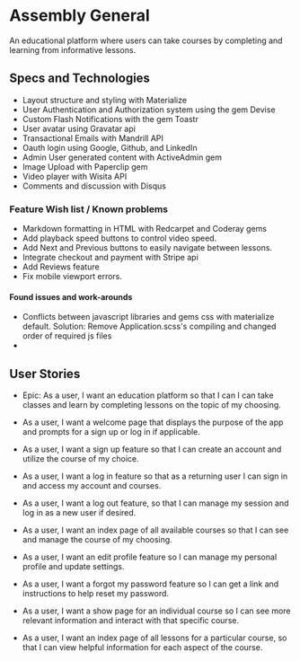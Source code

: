 # Assembly General

An educational platform where users can take courses by completing and learning from informative lessons.

## Specs and Technologies
* Layout structure and styling with Materialize
* User Authentication and Authorization system using the gem Devise
* Custom Flash Notifications with the gem Toastr
* User avatar using Gravatar api
* Transactional Emails with Mandrill API
* Oauth login using Google, Github, and LinkedIn
* Admin User generated content with ActiveAdmin gem
* Image Upload with Paperclip gem
* Video player with Wisita API
* Comments and discussion with Disqus


### Feature Wish list / Known problems
* Markdown formatting in HTML with Redcarpet and Coderay gems
* Add playback speed buttons to control video speed.
* Add Next and Previous buttons to easily navigate between lessons.
* Integrate checkout and payment with Stripe api
* Add Reviews feature
* Fix mobile viewport errors.

#### Found issues and work-arounds
* Conflicts between javascript libraries and gems css with materialize default. Solution: Remove Application.scss's compiling and changed order of required js files
* 

## User Stories

* Epic: As a user, I want an education platform so that I can I can take classes and learn by completing lessons on the topic of my choosing.

* As a user, I want a welcome page that displays the purpose of the app and prompts for a sign up or log in if applicable.

* As a user, I want a sign up feature so that I can create an account and utilize the course of my choice.

* As a user, I want a log in feature so that as a returning user I can sign in and access my account and courses.

* As a user, I want a log out feature, so that I can manage my session and log in as a new user if desired.

* As a user, I want an index page of all available courses so that I can see and manage the course of my choosing.

* As a user, I want an edit profile feature so I can manage my personal profile and update settings.

* As a user, I want a forgot my password feature so I can get a link and instructions to help reset my password.

* As a user, I want a show page for an individual course so I can see more relevant information and interact with that specific course.

* As a user, I want an index page of all lessons for a particular course, so that I can view helpful information for each aspect of the course.
